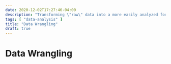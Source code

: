 ```yaml
---
date: 2020-12-02T17:27:46-04:00
description: "Transforming \"raw\" data into a more easily analyzed form through normalization and format standardization"
tags: [ "data-analysis" ]
title: "Data Wrangling"
draft: true
---
```


# Data Wrangling

